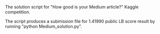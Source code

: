 ﻿The solution script for "How good is your Medium article?" Kaggle competition.

The script produces a submission file for 1.41990 public LB score result by running 
"python Medium_solution.py".
